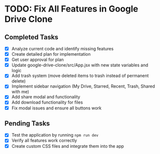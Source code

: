 # TODO: Fix All Features in Google Drive Clone

## Completed Tasks
- [x] Analyze current code and identify missing features
- [x] Create detailed plan for implementation
- [x] Get user approval for plan
- [x] Update google-drive-clone/src/App.jsx with new state variables and logic
- [x] Add trash system (move deleted items to trash instead of permanent delete)
- [x] Implement sidebar navigation (My Drive, Starred, Recent, Trash, Shared with me)
- [x] Add share modal and functionality
- [x] Add download functionality for files
- [x] Fix modal issues and ensure all buttons work

## Pending Tasks
- [x] Test the application by running `npm run dev`
- [x] Verify all features work correctly
- [x] Create custom CSS files and integrate them into the app
